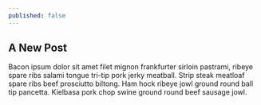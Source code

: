 ```yaml
---
published: false
---
```


## A New Post

Bacon ipsum dolor sit amet filet mignon frankfurter sirloin pastrami, ribeye spare ribs salami tongue tri-tip pork jerky meatball. Strip steak meatloaf spare ribs beef prosciutto biltong. Ham hock ribeye jowl ground round ball tip pancetta. Kielbasa pork chop swine ground round beef sausage jowl.